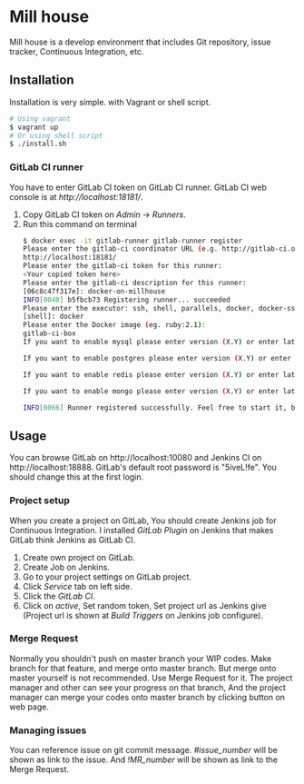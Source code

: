 Mill house
==========

Mill house is a develop environment that includes Git repository, issue tracker, Continuous Integration, etc.


Installation
------------

Installation is very simple. with Vagrant or shell script.


```sh
# Using vagrant
$ vagrant up
# Or using shell script
$ ./install.sh
```


### GitLab CI runner

You have to enter GitLab CI token on GitLab CI runner.
GitLab CI web console is at _http://localhost:18181/_.

1. Copy GitLab CI token on _Admin_ -> _Runners_.
2. Run this command on terminal
    ```sh
    $ docker exec -it gitlab-runner gitlab-runner register
    Please enter the gitlab-ci coordinator URL (e.g. http://gitlab-ci.org:3000/):
    http://localhost:18181/
    Please enter the gitlab-ci token for this runner:
    <Your copied token here>
    Please enter the gitlab-ci description for this runner:
    [06c8c47f317e]: docker-on-millhouse
    INFO[0048] b5fbcb73 Registering runner... succeeded
    Please enter the executor: ssh, shell, parallels, docker, docker-ssh:
    [shell]: docker
    Please enter the Docker image (eg. ruby:2.1):
    gitlab-ci-box
    If you want to enable mysql please enter version (X.Y) or enter latest?

    If you want to enable postgres please enter version (X.Y) or enter latest?

    If you want to enable redis please enter version (X.Y) or enter latest?

    If you want to enable mongo please enter version (X.Y) or enter latest?

    INFO[0066] Runner registered successfully. Feel free to start it, but if it's running already the config should be automatically reloaded!
    ```


Usage
-----

You can browse GitLab on http://localhost:10080 and Jenkins CI on http://localhost:18888.
GitLab's default root password is "5iveL!fe". You should change this at the first login.


### Project setup

When you create a project on GitLab, You should create Jenkins job for Continuous Integration.
I installed _GitLab Plugin_ on Jenkins that makes GitLab think Jenkins as GitLab CI.

1. Create own project on GitLab.
2. Create Job on Jenkins.
3. Go to your project settings on GitLab project.
4. Click _Service_ tab on left side.
5. Click the _GitLab CI_.
6. Click on _active_, Set random token, Set project url as Jenkins give
(Project url is shown at _Build Triggers_ on Jenkins job configure).


### Merge Request

Normally you shouldn't push on master branch your WIP codes.
Make branch for that feature, and merge onto master branch.
But merge onto master yourself is not recommended. Use Merge Request for it.
The project manager and other can see your progress on that branch,
And the project manager can merge your codes onto master branch by clicking button on web page.


### Managing issues

You can reference issue on git commit message.
_\#issue\_number_ will be shown as link to the issue.
And _!MR\_number_ will be shown as link to the Merge Request.
